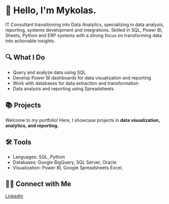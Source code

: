 <h1>👋 Hello, I'm Mykolas.</h1>

<p>
IT Consultant transitioning into Data Analytics, specializing in data
analysis, reporting, systems development and integrations. Skilled in SQL, Power
BI, Sheets, Python and ERP systems with a strong focus on transforming data into actionable
insights.
</p>

<h2>🔍 What I Do</h2>
<ul>
  <li>Query and analyze data using SQL</li>
  <li>Develop Power BI dashboards for data visualization and reporting</li>
  <li>Work with databases for data extraction and transformation</li>
  <li>Data analysis and reporting using Spreadsheets</li>
</ul>

<h2>📚 Projects</h2>
<p>Welcome to my portfolio! Here, I showcase projects in <strong>data visualization, analytics, and reporting.</strong></p>

<h2>🛠️ Tools</h2>
<ul>
  <li>Languages: SQL, Python</li>
  <li>Databases: Google BigQuery, SQL Server, Oracle</li>
  <li>Visualization: Power BI, Google Spreadsheets Excel, </li>
</ul>

<h2>👋🏻 Connect with Me</h2>
<p>
  <a href="https://www.linkedin.com/in/mykolas-savickas/">LinkedIn</a>
</p>
